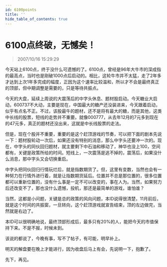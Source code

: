 ```yaml
---
id: 6100points 
title: ''
hide_table_of_contents: true
---
```


# 6100点终破，无憾矣！

> 2007/10/16 15:29:29

<div style={{color: '#009900', fontWeight: 'bold', fontSize: '18px'}}>

今天站上6100点，终于没什么可遗憾的了。6100点，曾经是96年大牛市的深成指的最高点，当时也是刚破1000点后启动的。相比，这轮牛市并不太猛，走了2年多才达到上次1年多完成的幅度，正因为这个速率比较温和，所以才不会是最终真正的顶部，但中期调整是需要的，只是等待共振点。
 
今天的大盘，延续上周说的大震荡后的中字头休息、题材股启动。今天糖业大启动，600737不大动，主要是现在，中国最大的糖产还没装进来，今天跟着启动，似乎有点名不正。不过，该股最牛的题材，还不是将有最大的糖，而是其他，这类中长线的股票，短线的走势并不重要。就像000777，从去年12月的7元多到现在的47元多，真正的题材还没出来，这就是中长线股票的走法。
 
但是，现在个股并不重要，重要的是这个赶顶游戏的节奏，可以把下面的剧本先说一下：题材股轮动一次后，如果还没有特别的消息，那么中字头还要冲一次的。现在，中字头的同伙回归题材，就主要剩下中石油和移动了，神华也没上100，空间都有，关键是政策所给的时间。短线上，一次震荡是逃不掉的，震荡后，如果没什么消息，那中字头又会切换重启。
 
中字头把同伙回归行情玩烂后，就是指数期货了。但，这里有变数，当然也会有一种努力在行情外进行着，就是让指数期货延后。位置并不总是那位置的，很多位置都可以重新位置的，没有什么事是一定不可以改变的，事在人为。当然，如果努力后还改变不了，那也没什么遗憾，投机，那还是最简单的游戏，谁怕谁？
 
当然，这都是小问题，关键是总的政策的风向问题，本ID说得很清楚，11月前后，就是这个时间的共振窗，一旦转向，这个赶顶游戏就宣告结束，顶的左边做完，当然就是右边了。
 
本ID可以很明确地说，最终顶部形成后，最多只有20%的人，能把今天的市值保持下来。不是不报，时候未到。
 
该说的都说了，今晚有事，写不了帖子，有可能，明早补上。
 
明天的解盘要在晚上才能进行，因为收盘后马上有会，先说明一下，抱歉了。
 
先下，再见。

</div>